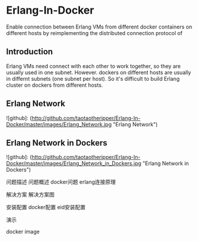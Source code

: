 Erlang-In-Docker
================
Enable connection between Erlang VMs from different docker containers on different hosts by reimplementing the distributed connection protocol of

Introduction
------------
Erlang VMs need connect with each other to work together, so they are usually used in one subnet.
However. dockers on different hosts are usually in differnt subnets (one subnet per host). So it's difficult to build Erlang cluster on dockers from different hosts.

Erlang Network
--------------
![github]: (http://github.com/taotaotheripper/Erlang-In-Docker/master/images/Erlang_Network.jpg "Erlang Network")

Erlang Network in Dockers
-------------------------
![github]: (http://github.com/taotaotheripper/Erlang-In-Docker/master/images/Erlang_Network_in_Dockers.jpg "Erlang Network in Dockers")

问题描述
问题概述
docker问题
erlang连接原理

解决方案
解决方案图

安装配置
docker配置
eid安装配置

演示

docker image


